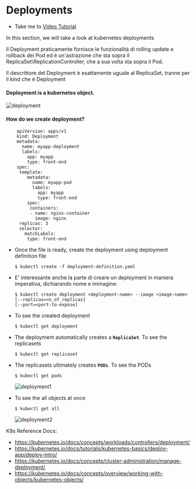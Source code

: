 # Deployments
  - Take me to [Video Tutorial](https://kodekloud.com/topic/deployments-3/)

In this section, we will take a look at kubernetes deployments

Il Deployment praticamente fornisce le funzionalità di rolling update e rollback dei Pod ed è un'astrazione
che sta sopra il ReplicaSet\ReplicationController, che a sua volta sta sopra il Pod.

Il descrittore del Deployment è esattamente uguale al ReplicaSet, tranne per il kind che è Deployment

#### Deployment is a kubernetes object. 
  
 ![deployment](../../images/deployment.PNG)
  
#### How do we create deployment?

```
    apiVersion: apps/v1
    kind: Deployment
    metadata:
      name: myapp-deployment
      labels:
        app: myapp
        type: front-end
    spec:
     template:
        metadata:
          name: myapp-pod
          labels:
            app: myapp
            type: front-end
        spec:
         containers:
         - name: nginx-container
           image: nginx
     replicas: 3
     selector:
       matchLabels:
        type: front-end
 ```
- Once the file is ready, create the deployment using deployment definition file
  ```
  $ kubectl create -f deployment-definition.yaml
  ```
  
- E' interessante anche la parte di creare un deployment in maniera imperativa, dichiarando nome e immagine:
  ```
  $ kubectl create deployment <deployment-name> --image <image-name> [--replicas=<n_of_replicas] 
  [--port=<port-to-expose]
  ```

- To see the created deployment
  ```
  $ kubectl get deployment
  ```
- The deployment automatically creates a **`ReplicaSet`**. To see the replicasets
  ```
  $ kubectl get replicaset
  ```
- The replicasets ultimately creates **`PODs`**. To see the PODs
  ```
  $ kubectl get pods
  ```
    
  ![deployment1](../../images/deployment1.PNG)
  
- To see the all objects at once
  ```
  $ kubectl get all
  ```
  ![deployment2](../../images/deployment2.PNG)
  
K8s Reference Docs:
- https://kubernetes.io/docs/concepts/workloads/controllers/deployment/
- https://kubernetes.io/docs/tutorials/kubernetes-basics/deploy-app/deploy-intro/
- https://kubernetes.io/docs/concepts/cluster-administration/manage-deployment/
- https://kubernetes.io/docs/concepts/overview/working-with-objects/kubernetes-objects/
